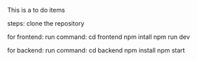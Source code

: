 This is a to do items

steps:
clone the repository

for frontend:
run command:
cd frontend
npm intall
npm run dev


for backend:
run command:
cd backend
npm install
npm start
